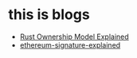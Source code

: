 # this is blogs

* [Rust Ownership Model Explained](https://bongkow.github.io/rust-ownership-model)
* [ethereum-signature-explained](https://github.com/bongkow/bongkow.github.io/blob/main/what-is-ethereum-signature.md)
